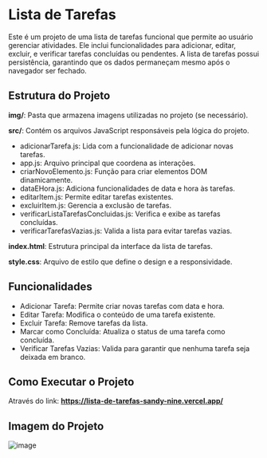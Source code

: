 # Lista de Tarefas
Este é um projeto de uma lista de tarefas funcional que permite ao usuário gerenciar atividades. Ele inclui funcionalidades para adicionar, editar, excluir, e verificar tarefas concluídas ou pendentes. A lista de tarefas possui persistência, garantindo que os dados permaneçam mesmo após o navegador ser fechado.

## Estrutura do Projeto
**img/**: Pasta que armazena imagens utilizadas no projeto (se necessário).

**src/**: Contém os arquivos JavaScript responsáveis pela lógica do projeto.

- adicionarTarefa.js: Lida com a funcionalidade de adicionar novas tarefas.
- app.js: Arquivo principal que coordena as interações.
- criarNovoElemento.js: Função para criar elementos DOM dinamicamente.
- dataEHora.js: Adiciona funcionalidades de data e hora às tarefas.
- editarItem.js: Permite editar tarefas existentes.
- excluirItem.js: Gerencia a exclusão de tarefas.
- verificarListaTarefasConcluidas.js: Verifica e exibe as tarefas concluídas.
- verificarTarefasVazias.js: Valida a lista para evitar tarefas vazias.

**index.html**: Estrutura principal da interface da lista de tarefas.

**style.css**: Arquivo de estilo que define o design e a responsividade.

## Funcionalidades
- Adicionar Tarefa: Permite criar novas tarefas com data e hora.
- Editar Tarefa: Modifica o conteúdo de uma tarefa existente.
- Excluir Tarefa: Remove tarefas da lista.
- Marcar como Concluída: Atualiza o status de uma tarefa como concluída.
- Verificar Tarefas Vazias: Valida para garantir que nenhuma tarefa seja deixada em branco.

## Como Executar o Projeto
Através do link: **https://lista-de-tarefas-sandy-nine.vercel.app/**

## Imagem do Projeto
![image](https://github.com/user-attachments/assets/131a3cbb-3984-4910-b445-bb27616378fa)

